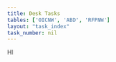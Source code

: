 ```yaml
---
title: Desk Tasks
tables: ['OICNW', 'ABD', 'RFPNW']
layout: "task_index"
task_number: nil
---
```


HI